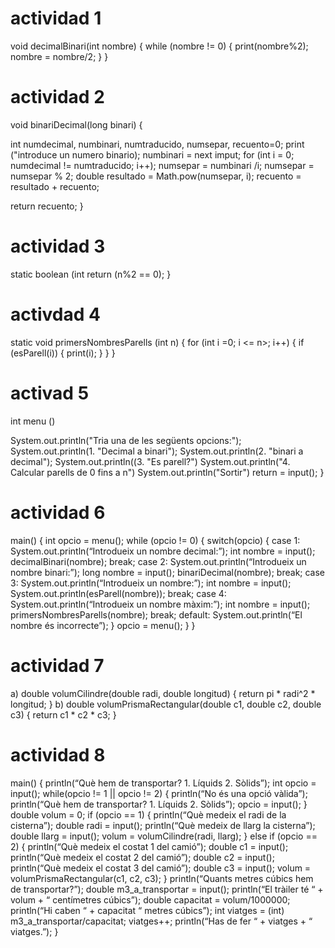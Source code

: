 
# actividad 1 

void decimalBinari(int nombre) {
while (nombre != 0) {
print(nombre%2);
nombre = nombre/2;
}
}



# actividad 2 
void binariDecimal(long binari) {

int numdecimal, numbinari, numtraducido, numsepar, recuento=0; 
print ("introduce un numero binario); 
numbinari = next imput;
for (int i = 0; numdecimal != numtraducido; i++);
numsepar = numbinari /i;
numsepar = numsepar % 2;
double resultado = Math.pow(numsepar, i);
recuento = resultado + recuento;

return recuento;
}

# actividad 3 

static boolean (int 
	return (n%2 == 0);
}

# activdad 4 

static void primersNombresParells (int n) {
for (int i =0; i <= n>; i++) {
if (esParell(i)) {
	print(i);
}
}
}

# activad 5 

int menu () 

System.out.println("Tria una de les següents opcions:");
System.out.println(1. "Decimal a binari");
System.out.println(2. "binari a decimal");
System.out.println((3. "Es parell?")
System.out.println("4. Calcular parells de 0 fins a n")
System.out.println("Sortir")
return = input();
}

# actividad 6 

main() {
int opcio = menu();
while (opcio != 0) {
switch(opcio) {
case 1:
System.out.println(“Introdueix un nombre decimal:”);
int nombre = input();
decimalBinari(nombre);
break;
case 2:
System.out.println(“Introdueix un nombre binari:”);
long nombre = input();
binariDecimal(nombre);
break;
case 3:
System.out.println(“Introdueix un nombre:”);
int nombre = input();
System.out.println(esParell(nombre));
break;
case 4:
System.out.println(“Introdueix un nombre màxim:”);
int nombre = input();
primersNombresParells(nombre);
break;
default:
System.out.println(“El nombre és incorrecte”);
}
opcio = menu();
}
}


# actividad 7 

a)
double volumCilindre(double radi, double longitud) {
return pi * radi^2 * longitud;
}
b)
double volumPrismaRectangular(double c1, double c2, double c3) {
return c1 * c2 * c3;
}

# actividad 8 

main() {
println(“Què hem de transportar? 1. Líquids 2. Sòlids”);
int opcio = input();
while(opcio != 1 || opcio != 2) {
println(“No és una opció vàlida”);
println(“Què hem de transportar? 1. Líquids 2. Sòlids”);
opcio = input();
}
double volum = 0;
if (opcio == 1) {
println(“Què medeix el radi de la cisterna”);
double radi = input();
println(“Què medeix de llarg la cisterna”);
double llarg = input();
volum = volumCilindre(radi, llarg);
} else if (opcio == 2) {
println(“Què medeix el costat 1 del camió”);
double c1 = input();
println(“Què medeix el costat 2 del camió”);
double c2 = input();
println(“Què medeix el costat 3 del camió”);
double c3 = input();
volum = volumPrismaRectangular(c1, c2, c3);
}
println(“Quants metres cúbics hem de transportar?”);
double m3_a_transportar = input();
println(“El tràiler té “ + volum + “ centímetres cúbics”);
double capacitat = volum/1000000;
println(“Hi caben “ + capacitat “ metres cúbics”);
int viatges = (int) m3_a_transportar/capacitat;
viatges++;
println(“Has de fer “ + viatges + “ viatges.”);
}
